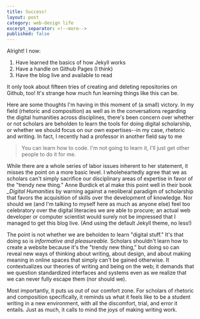 ```yaml
---
title: Success!
layout: post
category: web-design life
excerpt_separator: <!--more-->
published: false
---
```


Alright! I now:

1. Have learned the basics of how Jekyll works
2. Have a handle on Github Pages (I think)
3. Have the blog live and available to read
<!--more-->
It only took about fifteen tries of creating and deleting repositories on Github, too! It's strange how much fun learning things like this can be.

Here are some thoughts I'm having in this moment of (a small) victory. In my field (rhetoric and composition) as well as in the conversations regarding the digital humanities across disciplines, there's been concern over whether or not scholars are beholden to learn the tools for doing digital scholarship, or whether we should focus on our own expertises--in my case, rhetoric and writing. In fact, I recently had a professor in another field say to me

> You can learn how to code. I'm not going to learn it, I'll just get other people to do it for me.

While there are a whole series of labor issues inherent to her statement, it misses the point on a more basic level. I wholeheartedly agree that we as scholars can't simply sacrifice our disciplinary areas of expertise in favor of the "trendy new thing." Anne Burdick et al make this point well in their book *_Digital Humanities* by warning against a neoliberal paradigm of scholarship that favors the acquisition of skills over the development of knowledge. Nor should we (and I'm talking to myself here as much as anyone else) feel too celebratory over the digital literacies we are able to procure; an actual web developer or computer scientist would surely not be impressed that I managed to get this blog live. (And using the default Jekyll theme, no less!)

The point is not whether we are beholden to learn "digital stuff." It's that doing so is *informative and pleasureable.* Scholars shouldn't learn how to create a website because it's the "trendy new thing," but doing so can reveal new ways of thinking about writing, about design, and about making meaning in online spaces that simply can't be gained otherwise. It contextualizes our theories of writing and being on the web; it demands that we question standardized interfaces and systems even as we realize that we can never fully escape them (nor should we).

Most importantly, it puts us out of our comfort zone. For scholars of rhetoric and composition specifically, it reminds us what it feels like to be a student writing in a new environment, with all the discomfort, trial, and error it entails. Just as much, it calls to mind the joys of making writing work.
